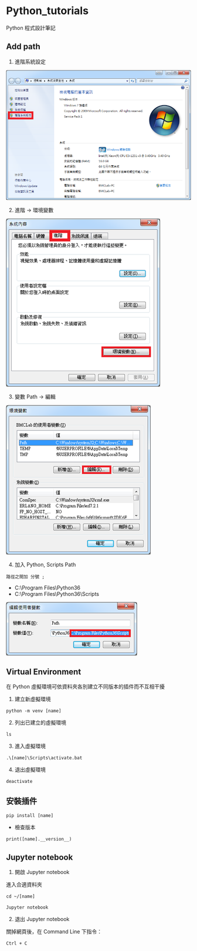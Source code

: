 # Python_tutorials

Python 程式設計筆記

## Add path

1. 進階系統設定

![進階系統設定](images/path/01.png?raw=true)

2. 進階 -> 環境變數

![進階系統設定](images/path/02.png?raw=true)

3. 變數 Path -> 編輯

![進階系統設定](images/path/03.png?raw=true)

4. 加入 Python, Scripts Path

```
路徑之間加 分號 ;
```

* C:\Program Files\Python36
* C:\Program Files\Python36\Scripts

![進階系統設定](images/path/04.png?raw=true)

## Virtual Environment

在 Python 虛擬環境可依資料夾各別建立不同版本的插件而不互相干擾

1. 建立新虛擬環境

```
python -m venv [name]
```

2. 列出已建立的虛擬環境

```
ls
```

3. 進入虛擬環境

```
.\[name]\Scripts\activate.bat
```

4. 退出虛擬環境

```
deactivate
```

## 安裝插件

```
pip install [name]
```

* 檢查版本

```
print([name].__version__)
```

## Jupyter notebook

1. 開啟 Jupyter notebook

進入合適資料夾

```
cd ~/[name]
```

```
Jupyter notebook
```

2. 退出 Jupyter notebook

關掉網頁後，在 Command Line 下指令：

```
Ctrl + C
```